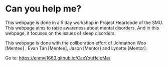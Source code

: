 # Can you help me?
This webpage is done in a 5 day workshop in Project Heartcode of the SMU. 
This webpage aims to raise awareness about mental disorders.
And in this webpage, it focuses on the issues of sleep disorders.

This webpage is done with the collboration effort of Johnathon Woo [Mentee] , Evan Tan [Mentee], Jason [Mentor] and Lynette [Mentor].

Go to: https://enmvj1663.github.io/CanYouHelpMe/

